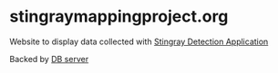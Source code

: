 # stingraymappingproject.org
Website to display data collected with [Stingray Detection Application](https://github.com/marvinmarnold/Android-IMSI-Catcher-Detector/tree/mapping)

Backed by [DB server](https://github.com/marvinmarnold/imsi-mapper)
